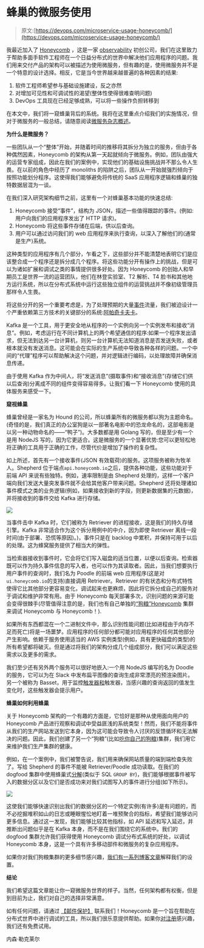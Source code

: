 # 蜂巢的微服务使用

> 原文:[https://devops.com/microservice-usage-honeycomb/](https://devops.com/microservice-usage-honeycomb/)

我最近加入了 [Honeycomb](https://honeycomb.io) ，这是一家 [observability](https://honeycomb.io/blog/2017/06/build-observable-systems/) 初创公司，我们在这里致力于帮助多面手软件工程师在一个日益分布式的世界中解决他们应用程序的问题。我们用来交付产品的架构可以被描述为使用微服务，但有趣的是，使用微服务并不是一个特意的设计选择。相反，它是当今世界越来越普遍的各种因素的结果:

1.  软件工程师希望参与基础设施建设，反之亦然
2.  对增加可见性和可调试性的渴望(整体性使得很难查明问题)
3.  DevOps 工具现在已经足够成熟，可以将一些操作负担转移到

在本文中，我们将一窥蜂巢背后的系统。我将在这里重点介绍我们的实施情况，但对于微服务的一般总结，请随意阅读[微服务杂志概述](#)。

**为什么是微服务？**

一些团队从一个“整体”开始，并随着时间的推移将其拆分为独立的服务，但由于各种偶然因素，Honeycomb 的架构从第一天起就倾向于微服务。例如，团队由强大的运营专家组成，因此在我们的案例中，实现他们的基础设施挑战并不那么令人生畏。在以前的角色中经历了 monoliths 的陷阱之后，团队从一开始就强烈倾向于按照功能划分程序。这使得我们能够避免将传统的 SaaS 应用程序逻辑和蜂巢的独特数据层混为一谈。

在我们深入研究架构细节之前，这里有一个对蜂巢基本功能的快速总结:

1.  Honeycomb 接受“事件”，结构为 JSON，描述一些值得跟踪的事件。(例如:用户向我们的应用程序发出了 HTTP 请求)。
2.  Honeycomb 将这些事件存储在后端，供以后查询。
3.  用户可以通过访问我们的 web 应用程序来执行查询，以深入了解他们的(通常是生产)系统。

这种类型的应用程序有几个部分，乍看之下，这些部分并不能清楚地表明它们是应该整合成一个程序还是拆分成几个程序。将这些功能分开有操作上的挑战，但是可以为诸如扩展和调试之类的事情提供很多好处。因为 Honeycomb 的创始人和早期员工是世界一流的运营团队，他们在林登实验室、T2 解析、T4 脸书和其他地方运行系统，所以在分布式系统中运行这些独立组件的运营挑战并不像初级管理员那样令人生畏。

将这些分开的另一个重要考虑是，为了处理预期的大量[事件](https://honeycomb.io/blog/2017/08/event-foo-building-better-events/)流量，我们被迫设计一个严重依赖第三方技术的关键部分的系统:[阿帕奇卡夫卡](https://kafka.apache.org/)。

Kafka 是一个工具，用于更安全地从程序的一个实例向另一个实例发布和接收“消息”。例如，考虑运行在不同计算机上的两个希望通信的程序:如果一个程序发出请求，但无法到达另一台计算机，则另一台计算机无法知道消息是否发送失败，或者根本就没有发送消息。这可能会在实际的生产系统中导致各种各样的问题。一个中间的“代理”程序可以帮助解决这个问题，并对逻辑进行编码，以处理故障并确保消息传递。

由于使用 Kafka 作为中间人，将“发送消息”(摄取事件)和“接收消息”(存储它们供以后查询)分离成不同的组件变得容易得多。让我们看一下 Honeycomb 使用的具体服务来感受一下。

**窥视蜂巢**

蜂巢曾经是一家名为 Hound 的公司，所以蜂巢所有的微服务都以狗为主题命名。(奇怪的是，我们真正的办公室狗是以一部著名电影中的恐龙命名的，这部电影是以另一种动物命名的——“鸭子”)。大多数都是用 Golang 写的，但是至少有一个是用 NodeJS 写的，因为它更适合。这是微服务的一个显著优势:您可以更轻松地将正确的工具用于正确的工作，尽管代价是增加了操作的复杂性。

如上所述，首先有一个接收事件(JSON 有效载荷)的服务。这项服务被称为牧羊人。Shepherd 位于端点`api.honeycomb.io`之后，提供各种功能，这些功能对于前端 API 来说有些独特。例如，速率限制是由 Shepherd 处理的，这样一个客户端向我们发送大量突发事件就不会给其他客户带来问题。Shepherd 还将处理诸如事件模式之类的业务逻辑(例如，如果接收到新的字段，则更新数据集的元数据)，并将接收到的事件交给 Kafka 进行存储。

![](../Images/220750c97bf4e4ff6279c193bde3cbcf.png)

当事件击中 Kafka 时，它们被称为 Retriever 的进程接收，这是我们的持久存储引擎。Kafka 非常适合作为这个拆分用例中的中介，因为即使 Retriever 离线一段时间(由于部署、恐慌等原因)。)，事件只是在 backlog 中累积，并保持可用于以后的处理。这为蜂窝服务提供了相当大的弹性。

当检索器接收到事件时，它会将它们写入磁盘的适当位置，以便以后查询。检索器既可以作为持久事件信息的写入者，也可以作为其读取者。因此，当我们想要执行用户事件的查询时，我们名为 Poodle 的前端 web 应用程序(这是对`ui.honeycomb.io`的支持)直接调用 Retriever。Retriever 的有状态和分布式特性使得它比其他部分更容易变化，调试起来也更麻烦，因此将它拆分成自己的服务对于调试和维护非常有用。由于 Honeycomb 每天部署多次，识别问题的来源可能会变得很棘手(尽管值得注意的是，我们也有自己单独的[“狗粮”Honeycomb](https://honeycomb.io/blog/2016/08/how-honeycomb-uses-honeycomb-part-1-the-long-tail/) 集群来调试 Honeycomb 与 Honeycomb！).

如果所有东西都混在一个二进制文件中，那么识别性能问题(比如进程由于内存不足而死亡)将是一场噩梦。应用程序的任何部分都可能对应用程序的任何其他部分产生影响。依赖于服务使用适当的 AWS 实例类型(例如，具有更快磁盘的类型)的所有希望都将破灭。但是通过将我们的架构分成几个组成部分，我们可以满足这些需求以及更多的需求。

我们至少还有另外两个服务可以很好地嵌入:一个用 NodeJS 编写的名为 Doodle 的服务，它可以为在 Slack 中发布扁平图像的查询生成非常漂亮的预渲染图片。另一个被称为 Basset，用于监控[触发器和](https://honeycomb.io/docs/guides/triggers/)触发器，当感兴趣的查询返回的值发生变化时，这些触发器会提示用户。

**蜂巢如何利用蜂巢**

关于 Honeycomb 架构的一个有趣的方面是，它恰好是那种从使用面向用户的 Honeycomb 产品进行观察和调试中受益匪浅的系统类型！然而，我们不能将事件从我们的生产网站发送到它本身，因为这可能会导致令人讨厌的反馈循环和无法解决的问题。因此，我们创建了另一个“狗粮”(比如[吃你自己的狗粮](https://en.wikipedia.org/wiki/Eating_your_own_dog_food))集群，我们用它来维护我们生产集群的健康。

例如，在一个案例中，我们被警告说，我们用来确保网站质量的端到端检查失败了。写给 Shepherd 的事件不能被 Retriever/Poodle 成功读取。在我们的 dogfood 集群中使用蜂巢式[分解](https://honeycomb.io/docs/guides/build-queries/#break-down)(类似于 SQL `GROUP BY`)，我们能够根据事件被写入的数据分区以及它们是否成功来对我们试图写入的事件进行分组(如下所示)。

![](../Images/2a6f7b6809e558800bcf8a26107137e6.png)

这使我们能够快速识别出我们的数据分区的一个特定实例(有许多)是有问题的，而不必挖掘堆积如山的日志或睡眼惺忪地盯着一堆预聚合的指标，希望我们能够访问更多信息。通过这一发现，我们能够比较其他指标，如 API 延迟和写入延迟，并推断出问题似乎是在 Kafka 本身，而不是在我们围绕它的系统中。我们的 dogfood 集群允许我们获得使用 Honeycomb 调试分布式系统的好处，以调试 Honeycomb 本身，这是一个具有许多移动部件和微服务的复杂应用程序。

如果你对我们狗粮集群的更多细节感兴趣，[我们有一系列博客文章](https://honeycomb.io/blog/categories/dogfooding/)解释我们的设置。

**结论**

我们希望这篇文章能让你一窥微服务世界的样子。当然，任何架构都有权衡，但是到目前为止，我们对自己的选择非常满意。

如有任何问题，请通过 [【邮件保护】](/cdn-cgi/l/email-protection#25565055554a5751654d4a4b405c464a48470b4c4a) 联系我们！Honeycomb 是一个旨在帮助在分布式世界中进行调试的工具，所以我们很乐意提供帮助。如果你[对注册](https://honeycomb.io/signup)感兴趣，我们还有免费试用。

内森·勒克莱尔